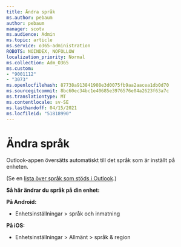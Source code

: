 ```yaml
---
title: Ändra språk
ms.author: pebaum
author: pebaum
manager: scotv
ms.audience: Admin
ms.topic: article
ms.service: o365-administration
ROBOTS: NOINDEX, NOFOLLOW
localization_priority: Normal
ms.collection: Adm_O365
ms.custom:
- "9001112"
- "3073"
ms.openlocfilehash: 87738a913841908e3d0075fb9aa2aacea1db0d70
ms.sourcegitcommit: 8bc60ec34bc1e40685e3976576e04a2623f63a7c
ms.translationtype: MT
ms.contentlocale: sv-SE
ms.lasthandoff: 04/15/2021
ms.locfileid: "51818990"
---
```

# <a name="change-my-language"></a>Ändra språk

Outlook-appen översätts automatiskt till det språk som är inställt på enheten. 

(Se en [lista över språk som stöds i Outlook](https://acompli.helpshift.com/a/outlook/?s=general-questions&f=in-which-languages-is-your-app-translated).) 

**Så här ändrar du språk på din enhet:** 

**På Android:** 

- Enhetsinställningar > språk och inmatning 

**På iOS:** 

- Enhetsinställningar > Allmänt > språk & region 
